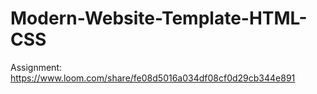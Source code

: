 # Modern-Website-Template-HTML-CSS
Assignment: https://www.loom.com/share/fe08d5016a034df08cf0d29cb344e891
